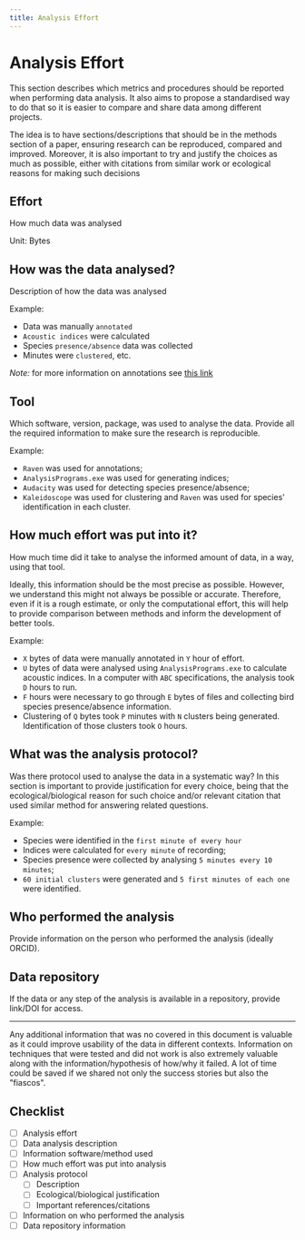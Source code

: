 ```yaml
---
title: Analysis Effort
---
```


# Analysis Effort

This section describes which metrics and procedures should be reported when performing
data analysis. It also aims to propose a standardised way to do that so it is
easier to compare and share data among different projects.

The idea is to have sections/descriptions that should be in the methods section
of a paper, ensuring research can be reproduced, compared and improved.
Moreover, it is also important to try and justify the choices as much as possible,
either with citations from similar work or ecological reasons for making such decisions

## Effort

How much data was analysed

Unit: Bytes

## How was the data analysed?

Description of how the data was analysed

Example:

- Data was manually `annotated`
- `Acoustic indices` were calculated
- Species `presence/absence` data was collected
- Minutes were `clustered`, etc.

_Note:_ for more information on annotations see [this link](./annotations.md)

## Tool

Which software, version, package, was used to analyse the data. Provide all the
required information to make sure the research is reproducible.

Example:

- `Raven` was used for annotations;
- `AnalysisPrograms.exe` was used for generating indices;
- `Audacity` was used for detecting species presence/absence;
- `Kaleidoscope` was used for clustering and `Raven` was used for species'
identification
    in each cluster.

## How much effort was put into it?

How much time did it take to analyse the informed amount of data, in a way,
using that tool.

Ideally, this information should be the most precise as possible. However, we
understand this might not always be possible or accurate. Therefore, even if it
is a rough estimate, or only the computational effort, this will help to provide
comparison between methods and inform the development of better tools.

Example:
- `X` bytes of data were manually annotated in `Y` hour of effort.
- `U` bytes of data were analysed using `AnalysisPrograms.exe` to calculate acoustic indices. In a computer with `ABC` specifications, the analysis took `D` hours to run.
- `F` hours were necessary to go through `E` bytes of files and collecting bird species presence/absence information.
- Clustering of `Q` bytes took `P` minutes with `N` clusters being generated. Identification of those clusters took `O` hours. 

## What was the analysis protocol?

Was there protocol used to analyse the data in a systematic way? In this section
is important to provide justification for every choice, being that the
ecological/biological reason for such choice and/or relevant citation that used
similar method for answering related questions.

Example:

- Species were identified in the `first minute of every hour`
- Indices were calculated for `every minute` of recording;
- Species presence were collected by analysing `5 minutes every 10 minutes`;
- `60 initial clusters` were generated and `5 first minutes of each one` were identified.

## Who performed the analysis

Provide information on the person who performed the analysis (ideally ORCID).

## Data repository

If the data or any step of the analysis is available in a repository, provide
link/DOI for access.

____

Any additional information that was no covered in this document
is valuable as it could improve usability of the data in different contexts. Information on techniques that were tested and did not work is also extremely valuable along with the information/hypothesis of how/why it failed. A lot of time could be saved if we shared not only the success stories but also the "fiascos".

## Checklist

- [ ] Analysis effort
- [ ] Data analysis description
- [ ] Information software/method used
- [ ] How much effort was put into analysis
- [ ] Analysis protocol
  - [ ] Description
  - [ ] Ecological/biological justification
  - [ ] Important references/citations
- [ ] Information on who performed the analysis
- [ ] Data repository information
